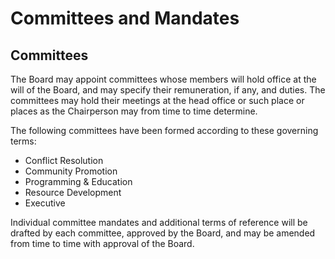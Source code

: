 # Committees and Mandates

## Committees

The Board may appoint committees whose members will hold office at the will of the Board, and may specify their remuneration, if any, and duties. The committees may hold their meetings at the head office or such place or places as the Chairperson may from time to time determine.

The following committees have been formed according to these governing terms:

* Conflict Resolution
* Community Promotion
* Programming & Education
* Resource Development
* Executive

Individual committee mandates and additional terms of reference will be drafted by each committee, approved by the Board, and may be amended from time to time with approval of the Board.